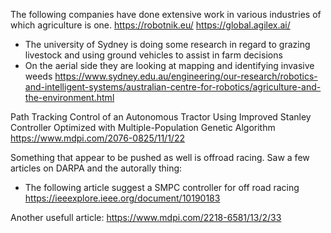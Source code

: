 The following companies have done extensive work in various industries of which agriculture is one.
https://robotnik.eu/
https://global.agilex.ai/

- The university of Sydney is doing some research in regard to grazing livestock and using ground vehicles to assist in farm decisions
- On the aerial side they are looking at mapping and identifying invasive weeds
https://www.sydney.edu.au/engineering/our-research/robotics-and-intelligent-systems/australian-centre-for-robotics/agriculture-and-the-environment.html

 Path Tracking Control of an Autonomous Tractor Using Improved Stanley Controller Optimized with Multiple-Population Genetic Algorithm
 https://www.mdpi.com/2076-0825/11/1/22

Something that appear to be pushed as well is offroad racing. Saw a few articles on DARPA and the autorally thing:
- The following article suggest a SMPC controller for off road racing
https://ieeexplore.ieee.org/document/10190183

Another usefull article:
https://www.mdpi.com/2218-6581/13/2/33